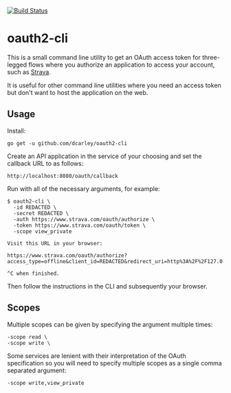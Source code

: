 [![Build Status](https://travis-ci.org/dcarley/oauth2-cli.svg?branch=master)](https://travis-ci.org/dcarley/oauth2-cli)

# oauth2-cli

This is a small command line utility to get an OAuth access token for
three-legged flows where you authorize an application to access your
account, such as [Strava][].

[Strava]: http://strava.github.io/api/partner/v3/oauth/

It is useful for other command line utilities where you need an access token
but don't want to host the application on the web.

## Usage

Install:

    go get -u github.com/dcarley/oauth2-cli

Create an API application in the service of your choosing and set the
callback URL to as follows:

    http://localhost:8080/oauth/callback

Run with all of the necessary arguments, for example:

    $ oauth2-cli \
      -id REDACTED \
      -secret REDACTED \
      -auth https://www.strava.com/oauth/authorize \
      -token https://www.strava.com/oauth/token \
      -scope view_private

    Visit this URL in your browser:

    https://www.strava.com/oauth/authorize?access_type=offline&client_id=REDACTED&redirect_uri=http%3A%2F%2F127.0.0.1%3A8080%2Foauth%2Fcallback&response_type=code&scope=view_private&state=state

    ^C when finished.

Then follow the instructions in the CLI and subsequently your browser.

## Scopes

Multiple scopes can be given by specifying the argument multiple times:

    -scope read \
    -scope write \

Some services are lenient with their interpretation of the OAuth
specification so you will need to specify multiple scopes as a single comma
separated argument:

    -scope write,view_private
